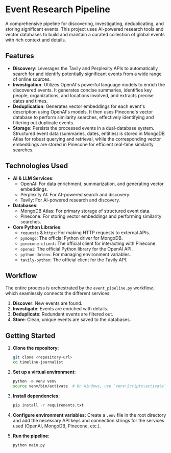 # Event Research Pipeline

A comprehensive pipeline for discovering, investigating, deduplicating, and storing significant events. This project uses AI-powered research tools and vector databases to build and maintain a curated collection of global events with rich context and details.

## Features

- **Discovery**: Leverages the Tavily and Perplexity APIs to automatically search for and identify potentially significant events from a wide range of online sources.
- **Investigation**: Utilizes OpenAI's powerful language models to enrich the discovered events. It generates concise summaries, identifies key people, organizations, and locations involved, and extracts precise dates and times.
- **Deduplication**: Generates vector embeddings for each event's description using OpenAI's models. It then uses Pinecone's vector database to perform similarity searches, effectively identifying and filtering out duplicate events.
- **Storage**: Persists the processed events in a dual-database system. Structured event data (summaries, dates, entities) is stored in MongoDB Atlas for robust querying and retrieval, while the corresponding vector embeddings are stored in Pinecone for efficient real-time similarity searches.

## Technologies Used

- **AI & LLM Services**:
  - OpenAI: For data enrichment, summarization, and generating vector embeddings.
  - Perplexity AI: For AI-powered search and discovery.
  - Tavily: For AI-powered research and discovery.
- **Databases**:
  - MongoDB Atlas: For primary storage of structured event data.
  - Pinecone: For storing vector embeddings and performing similarity searches.
- **Core Python Libraries**:
  - `requests` & `httpx`: For making HTTP requests to external APIs.
  - `pymongo`: The official Python driver for MongoDB.
  - `pinecone-client`: The official client for interacting with Pinecone.
  - `openai`: The official Python library for the OpenAI API.
  - `python-dotenv`: For managing environment variables.
  - `tavily-python`: The official client for the Tavily API.

## Workflow

The entire process is orchestrated by the `event_pipeline.py` workflow, which seamlessly connects the different services:

1.  **Discover**: New events are found.
2.  **Investigate**: Events are enriched with details.
3.  **Deduplicate**: Redundant events are filtered out.
4.  **Store**: Clean, unique events are saved to the databases.

## Getting Started

1.  **Clone the repository:**
    ```bash
    git clone <repository-url>
    cd timeline-journalist
    ```
2.  **Set up a virtual environment:**
    ```bash
    python -m venv venv
    source venv/bin/activate  # On Windows, use `venv\Scripts\activate`
    ```
3.  **Install dependencies:**
    ```bash
    pip install -r requirements.txt
    ```
4.  **Configure environment variables:**
    Create a `.env` file in the root directory and add the necessary API keys and connection strings for the services used (OpenAI, MongoDB, Pinecone, etc.).

5.  **Run the pipeline:**
    ```bash
    python main.py
    ```

